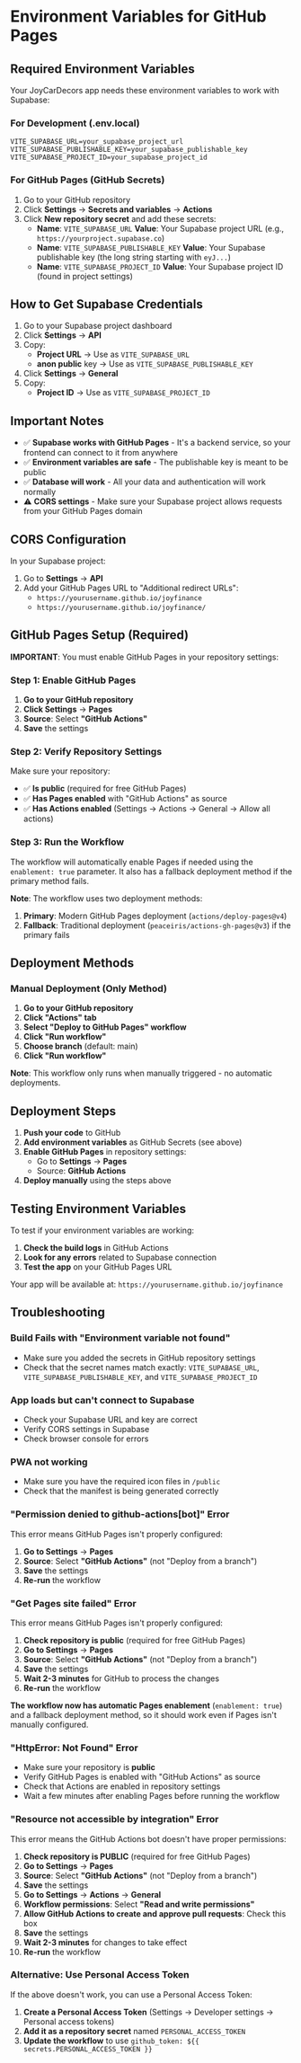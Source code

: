 # Environment Variables for GitHub Pages

## Required Environment Variables

Your JoyCarDecors app needs these environment variables to work with Supabase:

### For Development (.env.local)
```
VITE_SUPABASE_URL=your_supabase_project_url
VITE_SUPABASE_PUBLISHABLE_KEY=your_supabase_publishable_key
VITE_SUPABASE_PROJECT_ID=your_supabase_project_id
```

### For GitHub Pages (GitHub Secrets)
1. Go to your GitHub repository
2. Click **Settings** → **Secrets and variables** → **Actions**
3. Click **New repository secret** and add these secrets:
   - **Name**: `VITE_SUPABASE_URL`
     **Value**: Your Supabase project URL (e.g., `https://yourproject.supabase.co`)
   - **Name**: `VITE_SUPABASE_PUBLISHABLE_KEY`
     **Value**: Your Supabase publishable key (the long string starting with `eyJ...`)
   - **Name**: `VITE_SUPABASE_PROJECT_ID`
     **Value**: Your Supabase project ID (found in project settings)

## How to Get Supabase Credentials

1. Go to your Supabase project dashboard
2. Click **Settings** → **API**
3. Copy:
   - **Project URL** → Use as `VITE_SUPABASE_URL`
   - **anon public** key → Use as `VITE_SUPABASE_PUBLISHABLE_KEY`
4. Click **Settings** → **General**
5. Copy:
   - **Project ID** → Use as `VITE_SUPABASE_PROJECT_ID`

## Important Notes

- ✅ **Supabase works with GitHub Pages** - It's a backend service, so your frontend can connect to it from anywhere
- ✅ **Environment variables are safe** - The publishable key is meant to be public
- ✅ **Database will work** - All your data and authentication will work normally
- ⚠️ **CORS settings** - Make sure your Supabase project allows requests from your GitHub Pages domain

## CORS Configuration

In your Supabase project:
1. Go to **Settings** → **API**
2. Add your GitHub Pages URL to "Additional redirect URLs":
   - `https://yourusername.github.io/joyfinance`
   - `https://yourusername.github.io/joyfinance/`

## GitHub Pages Setup (Required)

**IMPORTANT**: You must enable GitHub Pages in your repository settings:

### Step 1: Enable GitHub Pages
1. **Go to your GitHub repository**
2. **Click Settings** → **Pages**
3. **Source**: Select **"GitHub Actions"**
4. **Save** the settings

### Step 2: Verify Repository Settings
Make sure your repository:
- ✅ **Is public** (required for free GitHub Pages)
- ✅ **Has Pages enabled** with "GitHub Actions" as source
- ✅ **Has Actions enabled** (Settings → Actions → General → Allow all actions)

### Step 3: Run the Workflow
The workflow will automatically enable Pages if needed using the `enablement: true` parameter. It also has a fallback deployment method if the primary method fails.

**Note**: The workflow uses two deployment methods:
1. **Primary**: Modern GitHub Pages deployment (`actions/deploy-pages@v4`)
2. **Fallback**: Traditional deployment (`peaceiris/actions-gh-pages@v3`) if the primary fails

## Deployment Methods

### Manual Deployment (Only Method)
1. **Go to your GitHub repository**
2. **Click "Actions" tab**
3. **Select "Deploy to GitHub Pages" workflow**
4. **Click "Run workflow"**
5. **Choose branch** (default: main)
6. **Click "Run workflow"**

**Note**: This workflow only runs when manually triggered - no automatic deployments.

## Deployment Steps

1. **Push your code** to GitHub
2. **Add environment variables** as GitHub Secrets (see above)
3. **Enable GitHub Pages** in repository settings:
   - Go to **Settings** → **Pages**
   - Source: **GitHub Actions**
4. **Deploy manually** using the steps above

## Testing Environment Variables

To test if your environment variables are working:

1. **Check the build logs** in GitHub Actions
2. **Look for any errors** related to Supabase connection
3. **Test the app** on your GitHub Pages URL

Your app will be available at: `https://yourusername.github.io/joyfinance`

## Troubleshooting

### Build Fails with "Environment variable not found"
- Make sure you added the secrets in GitHub repository settings
- Check that the secret names match exactly: `VITE_SUPABASE_URL`, `VITE_SUPABASE_PUBLISHABLE_KEY`, and `VITE_SUPABASE_PROJECT_ID`

### App loads but can't connect to Supabase
- Check your Supabase URL and key are correct
- Verify CORS settings in Supabase
- Check browser console for errors

### PWA not working
- Make sure you have the required icon files in `/public`
- Check that the manifest is being generated correctly

### "Permission denied to github-actions[bot]" Error
This error means GitHub Pages isn't properly configured:

1. **Go to Settings** → **Pages**
2. **Source**: Select **"GitHub Actions"** (not "Deploy from a branch")
3. **Save** the settings
4. **Re-run** the workflow

### "Get Pages site failed" Error
This error means GitHub Pages isn't properly configured:

1. **Check repository is public** (required for free GitHub Pages)
2. **Go to Settings** → **Pages**
3. **Source**: Select **"GitHub Actions"** (not "Deploy from a branch")
4. **Save** the settings
5. **Wait 2-3 minutes** for GitHub to process the changes
6. **Re-run** the workflow

**The workflow now has automatic Pages enablement** (`enablement: true`) and a fallback deployment method, so it should work even if Pages isn't manually configured.

### "HttpError: Not Found" Error
- Make sure your repository is **public**
- Verify GitHub Pages is enabled with "GitHub Actions" as source
- Check that Actions are enabled in repository settings
- Wait a few minutes after enabling Pages before running the workflow

### "Resource not accessible by integration" Error
This error means the GitHub Actions bot doesn't have proper permissions:

1. **Check repository is PUBLIC** (required for free GitHub Pages)
2. **Go to Settings** → **Pages**
3. **Source**: Select **"GitHub Actions"** (not "Deploy from a branch")
4. **Save** the settings
5. **Go to Settings** → **Actions** → **General**
6. **Workflow permissions**: Select **"Read and write permissions"**
7. **Allow GitHub Actions to create and approve pull requests**: Check this box
8. **Save** the settings
9. **Wait 2-3 minutes** for changes to take effect
10. **Re-run** the workflow

### Alternative: Use Personal Access Token
If the above doesn't work, you can use a Personal Access Token:

1. **Create a Personal Access Token** (Settings → Developer settings → Personal access tokens)
2. **Add it as a repository secret** named `PERSONAL_ACCESS_TOKEN`
3. **Update the workflow** to use `github_token: ${{ secrets.PERSONAL_ACCESS_TOKEN }}`
